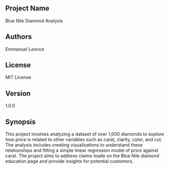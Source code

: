 
## Project Name
Blue Nile Diamond Analysis

## Authors
Emmanuel Leonce 
## License
MIT License

## Version
1.0.0

## Synopsis
This project involves analyzing a dataset of over 1,000 diamonds to explore how price is related to other variables such as carat, clarity, color, and cut. The analysis includes creating visualizations to understand these relationships and fitting a simple linear regression model of price against carat. The project aims to address claims made on the Blue Nile diamond education page and provide insights for potential customers.
